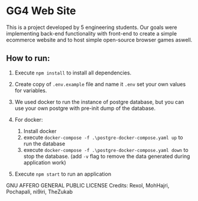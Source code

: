# GG4 Web Site

This is a project developed by 5 engineering students. Our goals were implementing back-end functionality with front-end to create a simple ecommerce website and to host simple open-source browser games aswell.

## How to run:

1. Execute `npm install` to install all dependencies.

2. Create copy of `.env.example` file and name it `.env` set your own values for variables.

3. We used docker to run the instance of postgre database, but you can use your own postgre with pre-init dump of the database.

4. For docker:
   1. Install docker
   2. execute `docker-compose -f .\postgre-docker-compose.yaml up` to run the database
   3. execute `docker-compose -f .\postgre-docker-compose.yaml down` to stop the database. (add `-v` flag to remove the data generated during application work)

5. Execute `npm start` to run an application

GNU AFFERO GENERAL PUBLIC LICENSE
Credits: Rexol, MohHajri, Pochapali, ni9iri, TheZukab